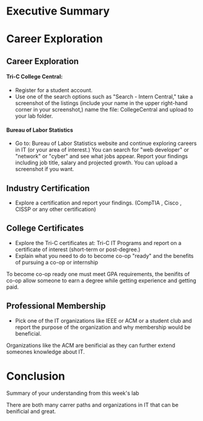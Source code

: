 # Executive Summary

# Career Exploration
## Career Exploration

#### Tri-C College Central: 
* Register for a student account.
* Use one of the search options such as "Search - Intern Central," take a screenshot of the listings (include your name in the upper right-hand corner in your screenshot,)  name the file: CollegeCentral and upload to your lab folder. 

#### Bureau of Labor Statistics
* Go to: Bureau of Labor Statistics website and continue exploring careers in IT (or your area of interest.) You can search for "web developer" or "network" or "cyber" and see what jobs appear.
Report your findings including job title, salary and projected growth. You can upload a screenshot if you want.

## Industry Certification
* Explore a certification and report your findings. (CompTIA , Cisco , CISSP or any other certification)


## College Certificates
* Explore the Tri-C certificates at: Tri-C IT Programs and report on a certificate of interest (short-term or post-degree.)
* Explain what you need to do to become co-op "ready" and the benefits of pursuing a co-op or internship

To become co-op ready one must meet GPA requirements, the benifits of co-op allow someone to earn a degree while getting experience and getting paid.

## Professional Membership
* Pick one of the IT organizations like IEEE or ACM or a student club and report the purpose of the organization and why membership would be beneficial.

Organizations like the ACM are benificial as they can further extend someones knowledge about IT.

# Conclusion
Summary of your understanding from this week's lab

There are both many carrer paths and organizations in IT that can be benificial and great.
